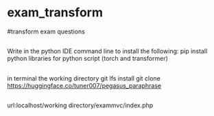 # exam_transform
#transform exam questions
##
Write in the python IDE command line to install the following:
pip install python libraries for python script (torch and transformer)
##
in terminal the working directory
git lfs install
git clone https://huggingface.co/tuner007/pegasus_paraphrase
##
url:localhost/working directory/exammvc/index.php
